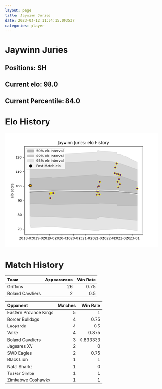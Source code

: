 ```yaml
---  
layout: page  
title: Jaywinn Juries  
date: 2023-03-12 11:34:15.003537  
categories: player  
---
```

# Jaywinn Juries

## Positions: SH

## Current elo: 98.0

## Current Percentile: 84.0

# Elo History


![elo history](history_JaywinnJuries.png)
# Match History


| Team             |   Appearances |   Win Rate |
|:-----------------|--------------:|-----------:|
| Griffons         |            26 |       0.75 |
| Boland Cavaliers |             2 |       0.5  |

| Opponent               |   Matches |   Win Rate |
|:-----------------------|----------:|-----------:|
| Eastern Province Kings |         5 |   1        |
| Border Bulldogs        |         4 |   0.75     |
| Leopards               |         4 |   0.5      |
| Valke                  |         4 |   0.875    |
| Boland Cavaliers       |         3 |   0.833333 |
| Jaguares XV            |         2 |   0        |
| SWD Eagles             |         2 |   0.75     |
| Black Lion             |         1 |   1        |
| Natal Sharks           |         1 |   0        |
| Tusker Simba           |         1 |   1        |
| Zimbabwe Goshawks      |         1 |   1        |